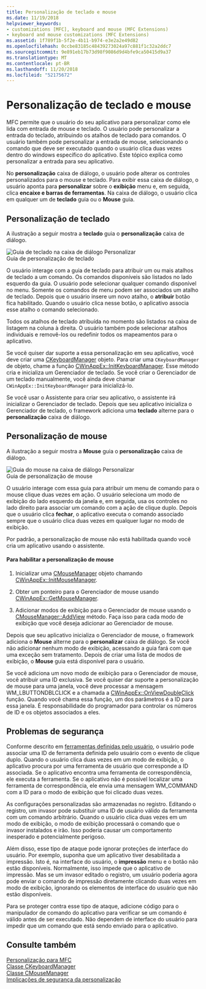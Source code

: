 ```yaml
---
title: Personalização de teclado e mouse
ms.date: 11/19/2018
helpviewer_keywords:
- customizations [MFC], keyboard and mouse (MFC Extensions)
- keyboard and mouse customizations (MFC Extensions)
ms.assetid: 1f789f1b-5f2e-4b11-b974-e3e2a2e49d82
ms.openlocfilehash: 0ccbe83185c48439273024a97c881f1c32a2ddc7
ms.sourcegitcommit: 9e891eb17b73d98f9086d9d4bfe9ca50415d9a37
ms.translationtype: MT
ms.contentlocale: pt-BR
ms.lasthandoff: 11/20/2018
ms.locfileid: "52175672"
---
```

# <a name="keyboard-and-mouse-customization"></a>Personalização de teclado e mouse

MFC permite que o usuário do seu aplicativo para personalizar como ele lida com entrada de mouse e teclado. O usuário pode personalizar a entrada do teclado, atribuindo os atalhos de teclado para comandos. O usuário também pode personalizar a entrada de mouse, selecionando o comando que deve ser executado quando o usuário clica duas vezes dentro do windows específico do aplicativo. Este tópico explica como personalizar a entrada para seu aplicativo.

No **personalização** caixa de diálogo, o usuário pode alterar os controles personalizados para o mouse e teclado. Para exibir essa caixa de diálogo, o usuário aponta para **personalizar** sobre o **exibição** menu e, em seguida, clica **encaixe e barras de ferramentas**. Na caixa de diálogo, o usuário clica em qualquer um de **teclado** guia ou o **Mouse** guia.

## <a name="keyboard-customization"></a>Personalização de teclado

A ilustração a seguir mostra a **teclado** guia o **personalização** caixa de diálogo.

![Guia de teclado na caixa de diálogo Personalizar](../mfc/media/mfcnextkeyboardtab.png "guia de teclado na caixa de diálogo Personalizar") <br/>
Guia de personalização de teclado

O usuário interage com a guia de teclado para atribuir um ou mais atalhos de teclado a um comando. Os comandos disponíveis são listados no lado esquerdo da guia. O usuário pode selecionar qualquer comando disponível no menu. Somente os comandos de menu podem ser associados um atalho de teclado. Depois que o usuário insere um novo atalho, o **atribuir** botão fica habilitado. Quando o usuário clica nesse botão, o aplicativo associa esse atalho o comando selecionado.

Todos os atalhos de teclado atribuída no momento são listados na caixa de listagem na coluna à direita. O usuário também pode selecionar atalhos individuais e removê-los ou redefinir todos os mapeamentos para o aplicativo.

Se você quiser dar suporte a essa personalização em seu aplicativo, você deve criar uma [CKeyboardManager](../mfc/reference/ckeyboardmanager-class.md) objeto. Para criar uma `CKeyboardManager` de objeto, chame a função [CWinAppEx::InitKeyboardManager](../mfc/reference/cwinappex-class.md#initkeyboardmanager). Esse método cria e inicializa um Gerenciador de teclado. Se você criar o Gerenciador de um teclado manualmente, você ainda deve chamar `CWinAppEx::InitKeyboardManager` para inicializá-lo.

Se você usar o Assistente para criar seu aplicativo, o assistente irá inicializar o Gerenciador de teclado. Depois que seu aplicativo inicializa o Gerenciador de teclado, o framework adiciona uma **teclado** alterne para o **personalização** caixa de diálogo.

## <a name="mouse-customization"></a>Personalização de mouse

A ilustração a seguir mostra a **Mouse** guia o **personalização** caixa de diálogo.

![Guia do mouse na caixa de diálogo Personalizar](../mfc/media/mfcnextmousetab.png "guia do Mouse na caixa de diálogo Personalizar") <br/>
Guia de personalização de mouse

O usuário interage com essa guia para atribuir um menu de comando para o mouse clique duas vezes em ação. O usuário seleciona um modo de exibição do lado esquerdo da janela e, em seguida, usa os controles no lado direito para associar um comando com a ação de clique duplo. Depois que o usuário clica **fechar**, o aplicativo executa o comando associado sempre que o usuário clica duas vezes em qualquer lugar no modo de exibição.

Por padrão, a personalização de mouse não está habilitada quando você cria um aplicativo usando o assistente.

#### <a name="to-enable-mouse-customization"></a>Para habilitar a personalização de mouse

1. Inicializar uma [CMouseManager](../mfc/reference/cmousemanager-class.md) objeto chamando [CWinAppEx::InitMouseManager](../mfc/reference/cwinappex-class.md#initmousemanager).

1. Obter um ponteiro para o Gerenciador de mouse usando [CWinAppEx::GetMouseManager](../mfc/reference/cwinappex-class.md#getmousemanager).

1. Adicionar modos de exibição para o Gerenciador de mouse usando o [CMouseManager::AddView](../mfc/reference/cmousemanager-class.md#addview) método. Faça isso para cada modo de exibição que você deseja adicionar ao Gerenciador de mouse.

Depois que seu aplicativo inicializa o Gerenciador de mouse, o framework adiciona o **Mouse** alterne para o **personalizar** caixa de diálogo. Se você não adicionar nenhum modo de exibição, acessando a guia fará com que uma exceção sem tratamento. Depois de criar uma lista de modos de exibição, o **Mouse** guia está disponível para o usuário.

Se você adiciona um novo modo de exibição para o Gerenciador de mouse, você atribuir uma ID exclusiva. Se você quiser dar suporte a personalização de mouse para uma janela, você deve processar a mensagem WM_LBUTTONDBLCLICK e a chamada a [CWinAppEx::OnViewDoubleClick](../mfc/reference/cwinappex-class.md#onviewdoubleclick) função. Quando você chama essa função, um dos parâmetros é a ID para essa janela. É responsabilidade do programador para controlar os números de ID e os objetos associados a eles.

## <a name="security-concerns"></a>Problemas de segurança

Conforme descrito em [ferramentas definidas pelo usuário](../mfc/user-defined-tools.md), o usuário pode associar uma ID de ferramenta definida pelo usuário com o evento de clique duplo. Quando o usuário clica duas vezes em um modo de exibição, o aplicativo procura por uma ferramenta de usuário que corresponde a ID associada. Se o aplicativo encontra uma ferramenta de correspondência, ele executa a ferramenta. Se o aplicativo não é possível localizar uma ferramenta de correspondência, ele envia uma mensagem WM_COMMAND com a ID para o modo de exibição que foi clicado duas vezes.

As configurações personalizadas são armazenadas no registro. Editando o registro, um invasor pode substituir uma ID de usuário válido da ferramenta com um comando arbitrário. Quando o usuário clica duas vezes em um modo de exibição, o modo de exibição processará o comando que o invasor instalados e irão. Isso poderia causar um comportamento inesperado e potencialmente perigoso.

Além disso, esse tipo de ataque pode ignorar proteções de interface do usuário. Por exemplo, suponha que um aplicativo tiver desabilitada a impressão. Isto é, na interface do usuário, o **impressão** menu e o botão não estão disponíveis. Normalmente, isso impede que o aplicativo de impressão. Mas se um invasor editado o registro, um usuário poderia agora pode enviar o comando de impressão diretamente clicando duas vezes em modo de exibição, ignorando os elementos de interface do usuário que não estão disponíveis.

Para se proteger contra esse tipo de ataque, adicione código para o manipulador de comando do aplicativo para verificar se um comando é válido antes de ser executado. Não dependem de interface do usuário para impedir que um comando que está sendo enviado para o aplicativo.

## <a name="see-also"></a>Consulte também

[Personalização para MFC](../mfc/customization-for-mfc.md)<br/>
[Classe CKeyboardManager](../mfc/reference/ckeyboardmanager-class.md)<br/>
[Classe CMouseManager](../mfc/reference/cmousemanager-class.md)<br/>
[Implicações de segurança da personalização](../mfc/security-implications-of-customization.md)

